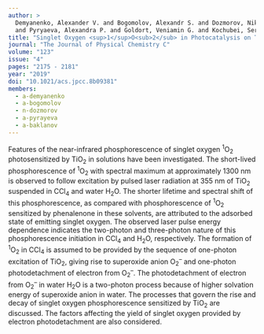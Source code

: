 ```yaml
---
author: > 
  Demyanenko, Alexander V. and Bogomolov, Alexandr S. and Dozmorov, Nikolay V. and Svyatova, Alexandra I. 
  and Pyryaeva, Alexandra P. and Goldort, Veniamin G. and Kochubei, Sergei A. and Baklanov, Alexey V.
title: "Singlet Oxygen <sup>1</sup>O<sub>2</sub> in Photocatalysis on TiO<sub>2</sub>. Where Does It Come from?"
journal: "The Journal of Physical Chemistry C"
volume: "123"
issue: "4"
pages: "2175 - 2181"
year: "2019"
doi: "10.1021/acs.jpcc.8b09381"
members:
  - a-demyanenko
  - a-bogomolov
  - n-dozmorov
  - a-pyrayeva
  - a-baklanov
---
```

Features of the near-infrared phosphorescence of singlet oxygen <sup>1</sup>O<sub>2</sub> photosensitized by 
TiO<sub>2</sub> in solutions have been investigated. The short-lived phosphorescence of <sup>1</sup>O<sub>2</sub> 
with spectral maximum at approximately 1300 nm is observed to follow excitation by pulsed laser radiation at 355 nm 
of TiO<sub>2</sub> suspended in CCl<sub>4</sub> and water H<sub>2</sub>O. The shorter lifetime and spectral shift 
of this phosphorescence, as compared with phosphorescence of <sup>1</sup>O<sub>2</sub> sensitized by phenalenone 
in these solvents, are attributed to the adsorbed state of emitting singlet oxygen. The observed laser pulse energy 
dependence indicates the two-photon and three-photon nature of this phosphorescence initiation in CCl<sub>4</sub> 
and H<sub>2</sub>O, respectively. The formation of <sup>1</sup>O<sub>2</sub> in CCl<sub>4</sub> 
is assumed to be provided by the sequence of one-photon excitation of TiO<sub>2</sub>, 
giving rise to superoxide anion O<sub>2</sub><sup>–</sup> and one-photon photodetachment 
of electron from O<sub>2</sub><sup>–</sup>. The photodetachment of electron from O<sub>2</sub><sup>–</sup> 
in water H<sub>2</sub>O is a two-photon process because of higher solvation energy of superoxide anion in water. 
The processes that govern the rise and decay of singlet oxygen phosphorescence sensitized by TiO<sub>2</sub> 
are discussed. The factors affecting the yield of singlet oxygen provided by electron photodetachment are also considered.
